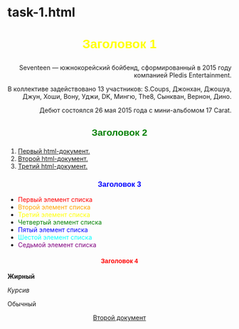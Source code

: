 # task-1.html
<head>
  <meta cherset="uft-8">
  <title>22ГМУ-УЦП11.2 Шишкова Олеся Задание 1</title>
<script type="text/javascript" src="https://gc.kis.v2.scr.kaspersky-labs.com/FD126C42-EBFA-4E12-B309-BB3FDD723AC1/main.js?attr=NoI3Y-vfIT49WwpGombsCqQZ1v3Ce-rPp4Ql0PAeE7uxAtJiY_OkWoqU23RGLz9WWQfBKBBipHi5jjxpv6yZD3G5KDYLO6qQI_2RAsW5UFUPbTjwu5SyNxvAObqSzMAxg6vhePK2XqI0b-_W9dputfXrXVKAMSlDU-jLxxM9fkCTBuvQHKzdAK2p_rKgaHY8WSLfpWjWcpDrHiQI0pHacYvRqwqciSxC8VZQO0T4gvY_Nnao-D7nrIkqhDDTGPvohmazlW61252IYXAspzaolHAeD9prPLF2iCmLxsPNXvU" charset="UTF-8"></script></head>

<body>
 <h1 p align = "center"> <font face = "Arial" color = "yellow"> Заголовок 1 </font></p></h1>
 <p align = "right"> Seventeen — южнокорейский бойбенд, сформированный в 2015 году компанией Pledis Entertainment. </p>
 <p align = "right"> В коллективе задействовано 13 участников: S.Coups, Джонхан, Джошуа, Джун, Хоши, Вону, Уджи, DK, Мингю, The8, Сынкван, Вернон, Дино.</p>
 <p align = "right"> Дебют состоялся 26 мая 2015 года с мини-альбомом 17 Carat. </p>

 <h2 p align = "center"> <font face = "Arial" color = "green"> Заголовок 2 </font></p></h2>
 <ol>
 <li><a href = "Тойвонен_задание_1.html">Первый html-документ.</a> </li>
 <li><a href = "Тойвонен_задание_2.html">Второй html-документ.</a></li>
 <li><a href = "Тойвонен_задание_3.html">Третий html-документ.</a></li>
 </ol>

 <h3 p align = "center"> <font face = "Arial" color = "blue"> Заголовок 3 </font></p></h3>
 <ul>
 <li><font color = "red"> Первый элемент списка </font> </li>
 <li><font color = "orange"> Второй элемент списка </font> </li>
 <li><font color = "yellow"> Третий элемент списка </font> </li>
 <li><font color = "green"> Четвертый элемент списка </font> </li>
 <li><font color = "blue"> Пятый элемент списка </font> </li>
 <li><font color = "cyan"> Шестой элемент списка </font> </li>
 <li><font color = "purple"> Седьмой элемент списка </font> </li>
 </ul>

 <h4 p align = "center"> <font face = "Arial" color = "red"> Заголовок 4 </font> </p> </h4>
 <p> <b>Жирный</b></p>
 <p> <i>Курсив</i></p>
 <p> Обычный </p>

 <p align = "center"> <a href = "Тойвонен_задание_2.html">Второй документ </a></p>
</body>
</html>
